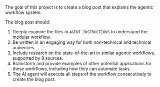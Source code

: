 The goal of this project is to create a blog post that explains the agentic workflow system.

The blog post should:
1.  Deeply examine the files in `AGENT_INSTRUCTIONS` to understand the modular workflow.
2.  Be written in an engaging way for both non-technical and technical audiences.
3.  Include research on the state-of-the-art in similar agentic workflows, supported by 8 sources.
4.  Brainstorm and provide examples of other potential applications for these workflows, including how they can automate tasks.
5.  The AI agent will execute all steps of the workflow consecutively to create the blog post. 